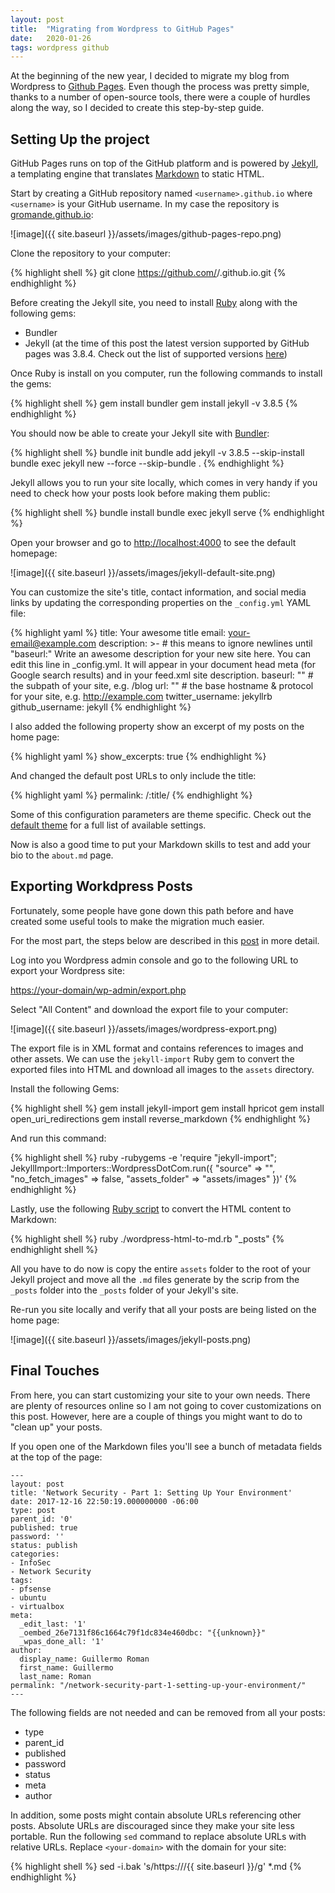 ```yaml
---
layout: post
title:  "Migrating from Wordpress to GitHub Pages"
date:   2020-01-26
tags: wordpress github
---
```

At the beginning of the new year, I decided to migrate my blog from Wordpress to [Github Pages](https://pages.github.com/). Even though the process was pretty simple, thanks to a number of open-source tools, there were a couple of hurdles along the way, so I decided to create this step-by-step guide.

## Setting Up the project
GitHub Pages runs on top of the GitHub platform and is powered by [Jekyll](https://jekyllrb.com/), a templating engine that translates [Markdown](https://github.com/adam-p/markdown-here/wiki/Markdown-Cheatsheet) to static HTML.

Start by creating a GitHub repository named `<username>.github.io` where `<username>` is your GitHub username. In my case the repository is [gromande.github.io](https://github.com/gromande/gromande.github.io):

![image]({{ site.baseurl }}/assets/images/github-pages-repo.png)

Clone the repository to your computer:

{% highlight shell %}
git clone https://github.com/<username>/<username>.github.io.git
{% endhighlight %}

Before creating the Jekyll site, you need to install [Ruby](https://www.ruby-lang.org/en/documentation/installation/) along with the following gems:
- Bundler
- Jekyll (at the time of this post the latest version supported by GitHub pages was 3.8.4. Check out the list of supported versions [here](https://pages.github.com/versions/))

Once Ruby is install on you computer, run the following commands to install the gems:

{% highlight shell %}
gem install bundler
gem install jekyll -v 3.8.5
{% endhighlight %}

You should now be able to create your Jekyll site with [Bundler](https://bundler.io/):

{% highlight shell %}
bundle init
bundle add jekyll -v 3.8.5 --skip-install
bundle exec jekyll new --force --skip-bundle .
{% endhighlight %}

Jekyll allows you to run your site locally, which comes in very handy if you need to check how your posts look before making them public:

{% highlight shell %}
bundle install
bundle exec jekyll serve
{% endhighlight %}

Open your browser and go to [http://localhost:4000](http://localhost:4000) to see the default homepage:

![image]({{ site.baseurl }}/assets/images/jekyll-default-site.png)

You can customize the site's title, contact information, and social media links by updating the corresponding properties on the `_config.yml` YAML file:

{% highlight yaml %}
title: Your awesome title
email: your-email@example.com
description: >- # this means to ignore newlines until "baseurl:"
  Write an awesome description for your new site here. You can edit this
  line in _config.yml. It will appear in your document head meta (for
  Google search results) and in your feed.xml site description.
baseurl: "" # the subpath of your site, e.g. /blog
url: "" # the base hostname & protocol for your site, e.g. http://example.com
twitter_username: jekyllrb
github_username:  jekyll
{% endhighlight %}

I also added the following property show an excerpt of my posts on the home page:

{% highlight yaml %}
show_excerpts: true
{% endhighlight %}

And changed the default post URLs to only include the title:

{% highlight yaml %}
permalink: /:title/
{% endhighlight %}

Some of this configuration parameters are theme specific. Check out the [default theme](https://github.com/jekyll/minima) for a full list of available settings.

Now is also a good time to put your Markdown skills to test and add your bio to the `about.md` page.

## Exporting Workdpress Posts
Fortunately, some people have gone down this path before and have created some useful tools to make the migration much easier.

For the most part, the steps below are described in this [post](https://www.deadlyfingers.net/code/migrating-from-wordpress-to-github-pages) in more detail.

Log into you Wordpress admin console and go to the following URL to export your Wordpress site:

[https://your-domain/wp-admin/export.php](https://<your-domain>/wp-admin/export.php)

Select "All Content" and download the export file to your computer:

![image]({{ site.baseurl }}/assets/images/wordpress-export.png)

The export file is in XML format and contains references to images and other assets. We can use the `jekyll-import` Ruby gem to convert the exported files into HTML and download all images to the `assets` directory.

Install the following Gems:

{% highlight shell %}
gem install jekyll-import
gem install hpricot
gem install open_uri_redirections
gem install reverse_markdown
{% endhighlight %}

And run this command:

{% highlight shell %}
ruby -rubygems -e 'require "jekyll-import";
JekyllImport::Importers::WordpressDotCom.run({
  "source" => "<path-to-XML-export>",
  "no_fetch_images" => false,
  "assets_folder" => "assets/images"
})'
{% endhighlight %}

Lastly, use the following [Ruby script](https://gist.github.com/deadlyfingers/2023c61cbac83bb613393f262693cdf4) to convert the HTML content to Markdown:

{% highlight shell %}
ruby ./wordpress-html-to-md.rb "_posts"
{% endhighlight shell %}

All you have to do now is copy the entire `assets` folder to the root of your Jekyll project and move all the `.md` files generate by the scrip from the `_posts` folder into the `_posts` folder of your Jekyll's site.

Re-run you site locally and verify that all your posts are being listed on the home page:

![image]({{ site.baseurl }}/assets/images/jekyll-posts.png)

## Final Touches
From here, you can start customizing your site to your own needs. There are plenty of resources online so I am not going to cover customizations on this post. However, here are a couple of things you might want to do to "clean up" your posts.

If you open one of the Markdown files you'll see a bunch of metadata fields at the top of the page:

```
---
layout: post
title: 'Network Security - Part 1: Setting Up Your Environment'
date: 2017-12-16 22:50:19.000000000 -06:00
type: post
parent_id: '0'
published: true
password: ''
status: publish
categories:
- InfoSec
- Network Security
tags:
- pfsense
- ubuntu
- virtualbox
meta:
  _edit_last: '1'
  _oembed_26e7131f86c1664c79f1dc834e460dbc: "{{unknown}}"
  _wpas_done_all: '1'
author:
  display_name: Guillermo Roman
  first_name: Guillermo
  last_name: Roman
permalink: "/network-security-part-1-setting-up-your-environment/"
---
```

The following fields are not needed and can be removed from all your posts:
- type
- parent_id
- published
- password
- status
- meta
- author

In addition, some posts might contain absolute URLs referencing other posts. Absolute URLs are discouraged since they make your site less portable. Run the following `sed` command to replace absolute URLs with relative URLs. Replace `<your-domain>` with the domain for your site:

{% highlight shell %}
sed -i.bak 's/https:\/\/<your-domain>/{{ site.baseurl }}/g' *.md
{% endhighlight %}
